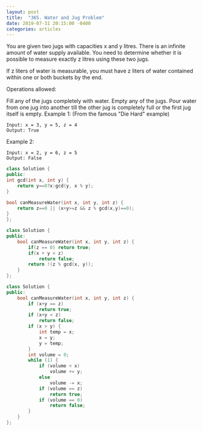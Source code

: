 ```yaml
---
layout: post
title:  "365. Water and Jug Problem"
date: 2019-07-31 20:15:00 -0400
categories: articles
---
```


You are given two jugs with capacities x and y litres. There is an infinite amount of water supply available. You need to determine whether it is possible to measure exactly z litres using these two jugs.

If z liters of water is measurable, you must have z liters of water contained within one or both buckets by the end.

Operations allowed:

Fill any of the jugs completely with water.
Empty any of the jugs.
Pour water from one jug into another till the other jug is completely full or the first jug itself is empty.
Example 1: (From the famous "Die Hard" example)
```
Input: x = 3, y = 5, z = 4
Output: True
```
Example 2:
```
Input: x = 2, y = 6, z = 5
Output: False
```
```c++
class Solution {
public:
int gcd(int x, int y) {
	return y==0?x:gcd(y, x % y);
}

bool canMeasureWater(int x, int y, int z) {
	return z==0 || (x+y>=z && z % gcd(x,y)==0);
}
};
```

```c++
class Solution {
public:
    bool canMeasureWater(int x, int y, int z) {
        if(z == 0) return true;
        if(x + y < z)
            return false;
        return !(z % gcd(x, y));
    }
};
```
```c++
class Solution {
public:
    bool canMeasureWater(int x, int y, int z) {
        if (x+y == z)
            return true;
        if (x+y < z)
            return false;
        if (x > y) {
            int temp = x;
            x = y;
            y = temp;
        }
        int volume = 0;
        while (1) {
            if (volume < x)
                volume += y;
            else
                volume -= x;
            if (volume == z)
                return true;
            if (volume == 0)
                return false;
        }
    }
};
```